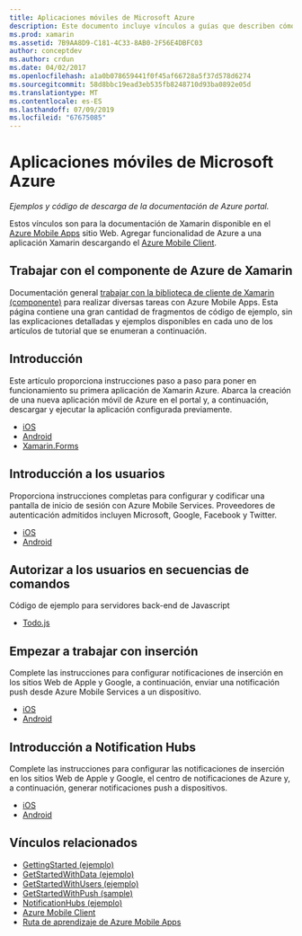 ```yaml
---
title: Aplicaciones móviles de Microsoft Azure
description: Este documento incluye vínculos a guías que describen cómo crear una aplicación de Xamarin que está conectada a Azure. Describe cómo trabajar con el componente de Xamarin de Azure, los usuarios y notificaciones de inserción.
ms.prod: xamarin
ms.assetid: 7B9AA8D9-C181-4C33-8AB0-2F56E4DBFC03
author: conceptdev
ms.author: crdun
ms.date: 04/02/2017
ms.openlocfilehash: a1a0b078659441f0f45af66728a5f37d578d6274
ms.sourcegitcommit: 58d8bbc19ead3eb535fb8248710d93ba0892e05d
ms.translationtype: MT
ms.contentlocale: es-ES
ms.lasthandoff: 07/09/2019
ms.locfileid: "67675085"
---
```

# <a name="microsoft-azure-mobile-apps"></a>Aplicaciones móviles de Microsoft Azure

_Ejemplos y código de descarga de la documentación de Azure portal._

<!--
NOTE TO AUTHORS: this page is referenced from
https://azure.microsoft.com/develop/mobile/xamarin/
as https://developer.xamarin.com/guides/cross-platform/data-cloud/mobile-services/
A redirect has been put in place to /mobile-apps/ HOWEVER the /Resources/ .ZIP files are still located in /mobile-services/ so that the following permalinks don't break

The ZIPs in /Resources/ are also referenced by inbound links
Getting Started  http://go.microsoft.com/fwlink/p/?LinkId=331359
Get started with data   http://go.microsoft.com/fwlink/p/?LinkId=331302
Get started with push   http://go.microsoft.com/fwlink/p/?LinkId=331303
Get started with authentication http://go.microsoft.com/fwlink/p/?LinkId=331328
Get started with Notification Hubs  http://go.microsoft.com/fwlink/p/?LinkId=331329
Validate and modify data    http://go.microsoft.com/fwlink/p/?LinkId=331330
-->


Estos vínculos son para la documentación de Xamarin disponible en el [Azure Mobile Apps](https://docs.microsoft.com/azure/app-service-mobile/) sitio Web.
Agregar funcionalidad de Azure a una aplicación Xamarin descargando el [Azure Mobile Client](https://www.nuget.org/packages/Microsoft.Azure.Mobile.Client/).

## <a name="working-with-the-xamarin-azure-component"></a>Trabajar con el componente de Azure de Xamarin

Documentación general [trabajar con la biblioteca de cliente de Xamarin (componente)](https://docs.microsoft.com/azure/app-service-mobile/app-service-mobile-dotnet-how-to-use-client-library) para realizar diversas tareas con Azure Mobile Apps. Esta página contiene una gran cantidad de fragmentos de código de ejemplo, sin las explicaciones detalladas y ejemplos disponibles en cada uno de los artículos de tutorial que se enumeran a continuación.

## <a name="getting-started"></a>Introducción

Este artículo proporciona instrucciones paso a paso para poner en funcionamiento su primera aplicación de Xamarin Azure.
Abarca la creación de una nueva aplicación móvil de Azure en el portal y, a continuación, descargar y ejecutar la aplicación configurada previamente.

-  [iOS](https://docs.microsoft.com/azure/app-service-mobile/app-service-mobile-xamarin-ios-get-started/)
-  [Android](https://docs.microsoft.com/azure/app-service-mobile/app-service-mobile-xamarin-android-get-started/)
-  [Xamarin.Forms](https://docs.microsoft.com/azure/app-service-mobile/app-service-mobile-xamarin-forms-get-started)

<!--
## Validate, Modify and Augment Data in Scripts

Demonstrates how to add server-side scripts to Azure Mobile Services data tables to implement server-side validation and other functionality.

-  [iOS](https://azure.microsoft.com/documentation/articles/mobile-services-dotnet-how-to-use-client-library/#errors)
-  [Android](https://azure.microsoft.com/documentation/articles/mobile-services-dotnet-how-to-use-client-library/#errors)
-->

<!--
## Add Paging to Data

A quick example of paging large sets of data using Skip() and Take().

-  [iOS](https://azure.microsoft.com/documentation/articles/mobile-services-dotnet-how-to-use-client-library/#paging)
-  [Android](https://azure.microsoft.com/documentation/articles/mobile-services-dotnet-how-to-use-client-library/#paging)
-->

## <a name="get-started-with-users"></a>Introducción a los usuarios

Proporciona instrucciones completas para configurar y codificar una pantalla de inicio de sesión con Azure Mobile Services. Proveedores de autenticación admitidos incluyen Microsoft, Google, Facebook y Twitter.

-  [iOS](https://azure.microsoft.com/documentation/articles/app-service-mobile-xamarin-ios-get-started-users/)
-  [Android](https://azure.microsoft.com/documentation/articles/app-service-mobile-xamarin-android-get-started-users/)


## <a name="authorize-users-in-scripts"></a>Autorizar a los usuarios en secuencias de comandos

Código de ejemplo para servidores back-end de Javascript

-  [Todo.js](https://github.com/Azure/azure-mobile-apps-node/blob/master/samples/personal-table/tables/TodoItem.js#L38)


## <a name="get-started-with-push"></a>Empezar a trabajar con inserción

Complete las instrucciones para configurar notificaciones de inserción en los sitios Web de Apple y Google, a continuación, enviar una notificación push desde Azure Mobile Services a un dispositivo.

-  [iOS](https://docs.microsoft.com/azure/app-service-mobile/app-service-mobile-xamarin-ios-get-started-push)
-  [Android](https://docs.microsoft.com/azure/app-service-mobile/app-service-mobile-xamarin-android-get-started-push)


## <a name="get-started-with-notification-hubs"></a>Introducción a Notification Hubs

Complete las instrucciones para configurar las notificaciones de inserción en los sitios Web de Apple y Google, el centro de notificaciones de Azure y, a continuación, generar notificaciones push a dispositivos.

-  [iOS](https://docs.microsoft.com/azure/notification-hubs/xamarin-notification-hubs-ios-push-notification-apns-get-started)
-  [Android](https://docs.microsoft.com/azure/notification-hubs/xamarin-notification-hubs-push-notifications-android-gcm)



## <a name="related-links"></a>Vínculos relacionados

- [GettingStarted (ejemplo)](https://github.com/xamarin/mobile-samples/tree/master/Azure/GettingStarted)
- [GetStartedWithData (ejemplo)](https://github.com/xamarin/mobile-samples/tree/master/Azure/GetStartedWithData)
- [GetStartedWithUsers (ejemplo)](https://github.com/xamarin/mobile-samples/tree/master/Azure/GetStartedWithUsers)
- [GetStartedWithPush (sample)](https://github.com/xamarin/mobile-samples/tree/master/Azure/GetStartedWithPush)
- [NotificationHubs (ejemplo)](https://github.com/xamarin/mobile-samples/tree/master/Azure/NotificationHubs)
- [Azure Mobile Client](https://www.nuget.org/packages/Microsoft.Azure.Mobile.Client/)
- [Ruta de aprendizaje de Azure Mobile Apps](https://azure.microsoft.com/documentation/learning-paths/appservice-mobileapps/)

<!--
- [ValidateModifyData (sample)](https://github.com/xamarin/mobile-samples/tree/master/Azure/ValidateModifyData)
-->
